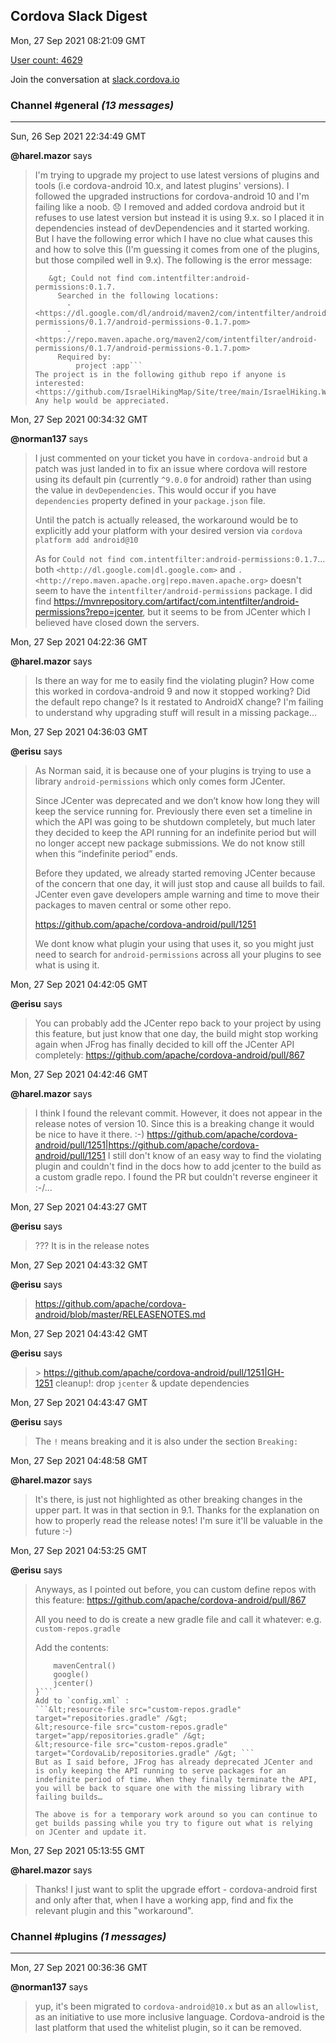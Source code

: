 ## Cordova Slack Digest
Mon, 27 Sep 2021 08:21:09 GMT

[User count: 4629](https://cordova.slack.com/)


Join the conversation at [slack.cordova.io](http://slack.cordova.io/)

### __Channel #general__ _(13 messages)_
---

Sun, 26 Sep 2021 22:34:49 GMT

__@harel.mazor__ says 
> I'm trying to upgrade my project to use latest versions of plugins and tools (i.e cordova-android 10.x, and latest plugins' versions). I followed the upgraded instructions for cordova-android 10 and I'm failing like a noob. 😞
> I removed and added cordova android but it refuses to use latest version but instead it is using 9.x. so I placed it in dependencies instead of devDependencies and it started working.
> But I have the following error which I have no clue what causes this and how to solve this (I'm guessing it comes from one of the plugins, but those compiled well in 9.x).
> The following is the error message:
> ```&gt; Could not resolve all files for configuration ':app:debugRuntimeClasspath'.
>    &gt; Could not find com.intentfilter:android-permissions:0.1.7.
>      Searched in the following locations:
>        - <https://dl.google.com/dl/android/maven2/com/intentfilter/android-permissions/0.1.7/android-permissions-0.1.7.pom>
>        - <https://repo.maven.apache.org/maven2/com/intentfilter/android-permissions/0.1.7/android-permissions-0.1.7.pom>
>      Required by:
>          project :app```
> The project is in the following github repo if anyone is interested:
> <https://github.com/IsraelHikingMap/Site/tree/main/IsraelHiking.Web>
> Any help would be appreciated.
> 

Mon, 27 Sep 2021 00:34:32 GMT

__@norman137__ says 
> I just commented on your ticket you have in `cordova-android` but a patch was just landed in to fix an issue where cordova will restore using its default pin (currently `^9.0.0` for android) rather than using the value in `devDependencies`. This would occur if you have `dependencies` property defined in your `package.json` file.
> 
> Until the patch is actually released, the workaround would be to explicitly add your platform with your desired version via `cordova platform add android@10`
> 
> As for `Could not find com.intentfilter:android-permissions:0.1.7`... both `<http://dl.google.com|dl.google.com>` and `.<http://repo.maven.apache.org|repo.maven.apache.org>` doesn't seem to have the `intentfilter/android-permissions` package. I did find <https://mvnrepository.com/artifact/com.intentfilter/android-permissions?repo=jcenter>, but it seems to be from JCenter which I believed have closed down the servers.
> 

Mon, 27 Sep 2021 04:22:36 GMT

__@harel.mazor__ says 
> Is there an way for me to easily find the violating plugin? How come this worked in cordova-android 9 and now it stopped working? Did the default repo change? Is it restated to AndroidX change? I'm failing to understand why upgrading stuff will result in a missing package...
> 

Mon, 27 Sep 2021 04:36:03 GMT

__@erisu__ says 
> As Norman said, it is because one of your plugins is trying to use a library `android-permissions` which only comes form JCenter.
> 
> Since JCenter was deprecated and we don’t know how long they will keep the service running for. Previously there even set a timeline in which the API was going to be shutdown completely, but much later they decided to keep the API running for an indefinite period but will no longer accept new package submissions. We do not know still when this “indefinite period” ends.
> 
> Before they updated, we already started removing JCenter because of the concern  that one day, it will just stop and cause all builds to fail. JCenter even gave developers ample warning and time to move their packages to maven central or some other repo.
> 
> <https://github.com/apache/cordova-android/pull/1251>
> 
> We dont know what plugin your using that uses it, so you might just need to search for `android-permissions` across all your plugins to see what is using it.
> 

Mon, 27 Sep 2021 04:42:05 GMT

__@erisu__ says 
> You can probably add the JCenter repo back to your project by using this feature, but just know that one day, the build might stop working again when JFrog has finally decided to kill off the JCenter API completely: <https://github.com/apache/cordova-android/pull/867>
> 

Mon, 27 Sep 2021 04:42:46 GMT

__@harel.mazor__ says 
> I think I found the relevant commit. However, it does not appear in the release notes of version 10. Since this is a breaking change it would be nice to have it there. :-)
> <https://github.com/apache/cordova-android/pull/1251|https://github.com/apache/cordova-android/pull/1251>
> I still don't know of an easy way to find the violating plugin and couldn't find in the docs how to add jcenter to the build as a custom gradle repo. I found the PR but couldn't reverse engineer it :-/...
> 

Mon, 27 Sep 2021 04:43:27 GMT

__@erisu__ says 
> ??? It is in the release notes
> 

Mon, 27 Sep 2021 04:43:32 GMT

__@erisu__ says 
> <https://github.com/apache/cordova-android/blob/master/RELEASENOTES.md>
> 

Mon, 27 Sep 2021 04:43:42 GMT

__@erisu__ says 
> &gt; <https://github.com/apache/cordova-android/pull/1251|GH-1251> cleanup!: drop `jcenter` &amp; update dependencies
> 

Mon, 27 Sep 2021 04:43:47 GMT

__@erisu__ says 
> The `!` means breaking and it is also under the section `Breaking:`
> 

Mon, 27 Sep 2021 04:48:58 GMT

__@harel.mazor__ says 
> It's there, is just not highlighted as other breaking changes in the upper part. It was in that section in 9.1. Thanks for the explanation on how to properly read the release notes! I'm sure it'll be valuable in the future :-)
> 

Mon, 27 Sep 2021 04:53:25 GMT

__@erisu__ says 
> Anyways, as I pointed out before, you can custom define repos with this feature: <https://github.com/apache/cordova-android/pull/867>
> 
> All you need to do is create a new gradle file and call it whatever: e.g. `custom-repos.gradle`
> 
> Add the contents:
> ```ext.repos = {
>     mavenCentral()
>     google()
>     jcenter()
> }```
> Add to `config.xml` :
> ```&lt;resource-file src="custom-repos.gradle" target="repositories.gradle" /&gt;
> &lt;resource-file src="custom-repos.gradle" target="app/repositories.gradle" /&gt;
> &lt;resource-file src="custom-repos.gradle" target="CordovaLib/repositories.gradle" /&gt; ```
> But as I said before, JFrog has already deprecated JCenter and is only keeping the API running to serve packages for an indefinite period of time. When they finally terminate the API, you will be back to square one with the missing library with failing builds…
> 
> The above is for a temporary work around so you can continue to get builds passing while you try to figure out what is relying on JCenter and update it.
> 

Mon, 27 Sep 2021 05:13:55 GMT

__@harel.mazor__ says 
> Thanks! I just want to split the upgrade effort - cordova-android first and only after that, when I have a working app, find and fix the relevant plugin and this "workaround".
> 

### __Channel #plugins__ _(1 messages)_
---

Mon, 27 Sep 2021 00:36:36 GMT

__@norman137__ says 
> yup, it's been migrated to `cordova-android@10.x` but as an `allowlist`, as an initiative to use more inclusive language. Cordova-android is the last platform that used the whitelist plugin, so it can be removed.
> 
